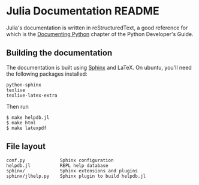 Julia Documentation README
==========================

Julia's documentation is written in reStructuredText, a good reference for which
is the [Documenting Python](http://docs.python.org/devguide/documenting.html)
chapter of the Python Developer's Guide.


Building the documentation
--------------------------

The documentation is built using [Sphinx](http://sphinx.pocoo.org/) and LaTeX.
On ubuntu, you'll need the following packages installed:

    python-sphinx
    texlive
    texlive-latex-extra

Then run

    $ make helpdb.jl
    $ make html
    $ make latexpdf


File layout
-----------

    conf.py             Sphinx configuration
    helpdb.jl           REPL help database
    sphinx/             Sphinx extensions and plugins
    sphinx/jlhelp.py    Sphinx plugin to build helpdb.jl


